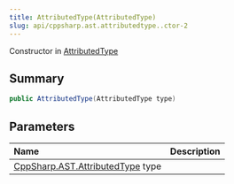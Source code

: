 ```yaml
---
title: AttributedType(AttributedType)
slug: api/cppsharp.ast.attributedtype..ctor-2
---
```

Constructor in [AttributedType](/api/cppsharp/ast/attributedtype)

## Summary



```csharp
public AttributedType(AttributedType type)
```

## Parameters

|Name|Description|
|:---|:---|
|[CppSharp.AST.AttributedType](/api/cppsharp/ast/attributedtype) type||

